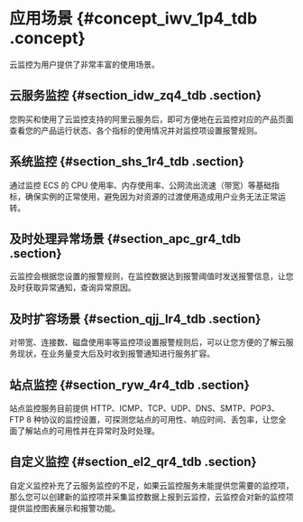# 应用场景 {#concept_iwv_1p4_tdb .concept}

云监控为用户提供了非常丰富的使用场景。

## 云服务监控 {#section_idw_zq4_tdb .section}

您购买和使用了云监控支持的阿里云服务后，即可方便地在云监控对应的产品页面查看您的产品运行状态、各个指标的使用情况并对监控项设置报警规则。

## 系统监控 {#section_shs_1r4_tdb .section}

通过监控 ECS 的 CPU 使用率、内存使用率、公网流出流速（带宽）等基础指标，确保实例的正常使用，避免因为对资源的过渡使用造成用户业务无法正常运转。

## 及时处理异常场景 {#section_apc_gr4_tdb .section}

云监控会根据您设置的报警规则，在监控数据达到报警阈值时发送报警信息，让您及时获取异常通知，查询异常原因。

## 及时扩容场景 {#section_qjj_lr4_tdb .section}

对带宽、连接数、磁盘使用率等监控项设置报警规则后，可以让您方便的了解云服务现状，在业务量变大后及时收到报警通知进行服务扩容。

## 站点监控 {#section_ryw_4r4_tdb .section}

站点监控服务目前提供 HTTP、ICMP、TCP、UDP、DNS、SMTP、POP3、FTP 8 种协议的监控设置，可探测您站点的可用性、响应时间、丢包率，让您全面了解站点的可用性并在异常时及时处理。

## 自定义监控 {#section_el2_qr4_tdb .section}

自定义监控补充了云服务监控的不足，如果云监控服务未能提供您需要的监控项，那么您可以创建新的监控项并采集监控数据上报到云监控，云监控会对新的监控项提供监控图表展示和报警功能。

